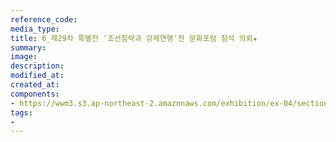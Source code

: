 ```yaml
---
reference_code:
media_type:
title: 6_제29차 특별전 '조선침략과 강제연행'전 문화포럼 참석 의뢰★
summary:
image:
description:
modified_at:
created_at:
components:
- https://wwm3.s3.ap-northeast-2.amazonaws.com/exhibition/ex-04/section-02/6_제29차+특별전+'조선침략과+강제연행'전+문화포럼+참석+의뢰★.jpg
tags:
-
---
```

